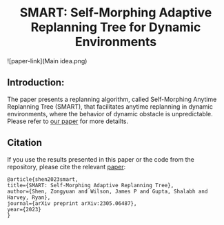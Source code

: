 <h1 align="center">SMART: Self-Morphing Adaptive Replanning Tree for Dynamic Environments</h1>

![paper-link](Main idea.png)

## Introduction: 
The paper presents a replanning algorithm, called Self-Morphing Anytime Replanning Tree (SMART), that facilitates anytime replanning in dynamic environments, where the behavior of dynamic obstacle is unpredictable. Please refer to [our paper](https://arxiv.org/abs/2305.06487) for more detailts.

## Citation

If you use the results presented in this paper or the code from the repository, please cite the relevant [paper](https://arxiv.org/abs/2305.06487):
```
@article{shen2023smart,
title={SMART: Self-Morphing Adaptive Replanning Tree},
author={Shen, Zongyuan and Wilson, James P and Gupta, Shalabh and Harvey, Ryan},
journal={arXiv preprint arXiv:2305.06487},
year={2023}
}
